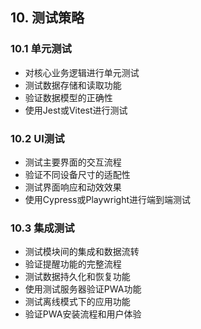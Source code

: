 ## 10. 测试策略

### 10.1 单元测试
- 对核心业务逻辑进行单元测试
- 测试数据存储和读取功能
- 验证数据模型的正确性
- 使用Jest或Vitest进行测试

### 10.2 UI测试
- 测试主要界面的交互流程
- 验证不同设备尺寸的适配性
- 测试界面响应和动效效果
- 使用Cypress或Playwright进行端到端测试

### 10.3 集成测试
- 测试模块间的集成和数据流转
- 验证提醒功能的完整流程
- 测试数据持久化和恢复功能
- 使用测试服务器验证PWA功能
- 测试离线模式下的应用功能
- 验证PWA安装流程和用户体验